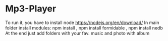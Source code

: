# Mp3-Player
To run it, you have to install node https://nodejs.org/en/download/
In main folder install modules: 
npm install
, npm install formidable
, npm install nedb
At the end just add folders with your fav. music and photo with album 
